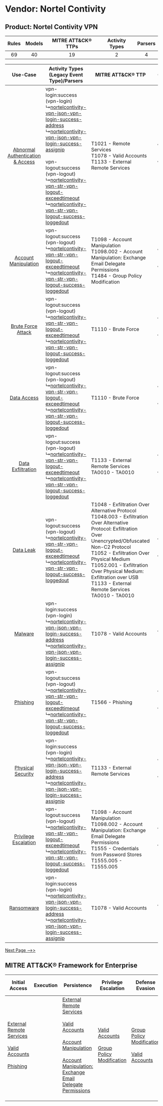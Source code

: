 Vendor: Nortel Contivity
========================
Product: Nortel Contivity VPN
-----------------------------
| Rules | Models | MITRE ATT&CK® TTPs | Activity Types | Parsers |
|:-----:|:------:|:------------------:|:--------------:|:-------:|
|  69   |   40   |         19         |       2        |    4    |

|    Use-Case    | Activity Types (Legacy Event Type)/Parsers    | MITRE ATT&CK® TTP    | Content    |
|:----:| ---- | ---- | ---- |
| [Abnormal Authentication & Access](../../../UseCases/uc_abnormal_authentication_&_access.md) |  vpn-login:success (vpn-login)<br> ↳[nortelcontivity-vpn-json-vpn-login-success-address](Ps/pC_nortelcontivityvpnjsonvpnloginsuccessaddress.md)<br> ↳[nortelcontivity-vpn-json-vpn-login-success-assignip](Ps/pC_nortelcontivityvpnjsonvpnloginsuccessassignip.md)<br><br> vpn-logout:success (vpn-logout)<br> ↳[nortelcontivity-vpn-str-vpn-logout-exceedtimeout](Ps/pC_nortelcontivityvpnstrvpnlogoutexceedtimeout.md)<br> ↳[nortelcontivity-vpn-str-vpn-logout-success-loggedout](Ps/pC_nortelcontivityvpnstrvpnlogoutsuccessloggedout.md)<br> | T1021 - Remote Services<br>T1078 - Valid Accounts<br>T1133 - External Remote Services<br>    | [<ul><li>26 Rules</li></ul><ul><li>7 Models</li></ul>](RM/r_m_nortel_contivity_nortel_contivity_vpn_Abnormal_Authentication_&_Access.md) |
|    [Account Manipulation](../../../UseCases/uc_account_manipulation.md)    |  vpn-logout:success (vpn-logout)<br> ↳[nortelcontivity-vpn-str-vpn-logout-exceedtimeout](Ps/pC_nortelcontivityvpnstrvpnlogoutexceedtimeout.md)<br> ↳[nortelcontivity-vpn-str-vpn-logout-success-loggedout](Ps/pC_nortelcontivityvpnstrvpnlogoutsuccessloggedout.md)<br>    | T1098 - Account Manipulation<br>T1098.002 - Account Manipulation: Exchange Email Delegate Permissions<br>T1484 - Group Policy Modification<br>    | [<ul><li>7 Rules</li></ul><ul><li>7 Models</li></ul>](RM/r_m_nortel_contivity_nortel_contivity_vpn_Account_Manipulation.md)    |
|    [Brute Force Attack](../../../UseCases/uc_brute_force_attack.md)    |  vpn-logout:success (vpn-logout)<br> ↳[nortelcontivity-vpn-str-vpn-logout-exceedtimeout](Ps/pC_nortelcontivityvpnstrvpnlogoutexceedtimeout.md)<br> ↳[nortelcontivity-vpn-str-vpn-logout-success-loggedout](Ps/pC_nortelcontivityvpnstrvpnlogoutsuccessloggedout.md)<br>    | T1110 - Brute Force<br>    | [<ul><li>1 Rules</li></ul><ul><li>1 Models</li></ul>](RM/r_m_nortel_contivity_nortel_contivity_vpn_Brute_Force_Attack.md)    |
|    [Data Access](../../../UseCases/uc_data_access.md)    |  vpn-logout:success (vpn-logout)<br> ↳[nortelcontivity-vpn-str-vpn-logout-exceedtimeout](Ps/pC_nortelcontivityvpnstrvpnlogoutexceedtimeout.md)<br> ↳[nortelcontivity-vpn-str-vpn-logout-success-loggedout](Ps/pC_nortelcontivityvpnstrvpnlogoutsuccessloggedout.md)<br>    | T1110 - Brute Force<br>    | [<ul><li>1 Rules</li></ul><ul><li>1 Models</li></ul>](RM/r_m_nortel_contivity_nortel_contivity_vpn_Data_Access.md)    |
|    [Data Exfiltration](../../../UseCases/uc_data_exfiltration.md)    |  vpn-logout:success (vpn-logout)<br> ↳[nortelcontivity-vpn-str-vpn-logout-exceedtimeout](Ps/pC_nortelcontivityvpnstrvpnlogoutexceedtimeout.md)<br> ↳[nortelcontivity-vpn-str-vpn-logout-success-loggedout](Ps/pC_nortelcontivityvpnstrvpnlogoutsuccessloggedout.md)<br>    | T1133 - External Remote Services<br>TA0010 - TA0010<br>    | [<ul><li>4 Rules</li></ul><ul><li>4 Models</li></ul>](RM/r_m_nortel_contivity_nortel_contivity_vpn_Data_Exfiltration.md)    |
|    [Data Leak](../../../UseCases/uc_data_leak.md)    |  vpn-logout:success (vpn-logout)<br> ↳[nortelcontivity-vpn-str-vpn-logout-exceedtimeout](Ps/pC_nortelcontivityvpnstrvpnlogoutexceedtimeout.md)<br> ↳[nortelcontivity-vpn-str-vpn-logout-success-loggedout](Ps/pC_nortelcontivityvpnstrvpnlogoutsuccessloggedout.md)<br>    | T1048 - Exfiltration Over Alternative Protocol<br>T1048.003 - Exfiltration Over Alternative Protocol: Exfiltration Over Unencrypted/Obfuscated Non-C2 Protocol<br>T1052 - Exfiltration Over Physical Medium<br>T1052.001 - Exfiltration Over Physical Medium: Exfiltration over USB<br>T1133 - External Remote Services<br>TA0010 - TA0010<br> | [<ul><li>11 Rules</li></ul><ul><li>11 Models</li></ul>](RM/r_m_nortel_contivity_nortel_contivity_vpn_Data_Leak.md)    |
|    [Malware](../../../UseCases/uc_malware.md)    |  vpn-login:success (vpn-login)<br> ↳[nortelcontivity-vpn-json-vpn-login-success-address](Ps/pC_nortelcontivityvpnjsonvpnloginsuccessaddress.md)<br> ↳[nortelcontivity-vpn-json-vpn-login-success-assignip](Ps/pC_nortelcontivityvpnjsonvpnloginsuccessassignip.md)<br>    | T1078 - Valid Accounts<br>    | [<ul><li>1 Rules</li></ul>](RM/r_m_nortel_contivity_nortel_contivity_vpn_Malware.md)    |
|    [Phishing](../../../UseCases/uc_phishing.md)    |  vpn-logout:success (vpn-logout)<br> ↳[nortelcontivity-vpn-str-vpn-logout-exceedtimeout](Ps/pC_nortelcontivityvpnstrvpnlogoutexceedtimeout.md)<br> ↳[nortelcontivity-vpn-str-vpn-logout-success-loggedout](Ps/pC_nortelcontivityvpnstrvpnlogoutsuccessloggedout.md)<br>    | T1566 - Phishing<br>    | [<ul><li>2 Rules</li></ul><ul><li>2 Models</li></ul>](RM/r_m_nortel_contivity_nortel_contivity_vpn_Phishing.md)    |
|    [Physical Security](../../../UseCases/uc_physical_security.md)    |  vpn-login:success (vpn-login)<br> ↳[nortelcontivity-vpn-json-vpn-login-success-address](Ps/pC_nortelcontivityvpnjsonvpnloginsuccessaddress.md)<br> ↳[nortelcontivity-vpn-json-vpn-login-success-assignip](Ps/pC_nortelcontivityvpnjsonvpnloginsuccessassignip.md)<br>    | T1133 - External Remote Services<br>    | [<ul><li>1 Rules</li></ul><ul><li>1 Models</li></ul>](RM/r_m_nortel_contivity_nortel_contivity_vpn_Physical_Security.md)    |
|    [Privilege Escalation](../../../UseCases/uc_privilege_escalation.md)    |  vpn-logout:success (vpn-logout)<br> ↳[nortelcontivity-vpn-str-vpn-logout-exceedtimeout](Ps/pC_nortelcontivityvpnstrvpnlogoutexceedtimeout.md)<br> ↳[nortelcontivity-vpn-str-vpn-logout-success-loggedout](Ps/pC_nortelcontivityvpnstrvpnlogoutsuccessloggedout.md)<br>    | T1098 - Account Manipulation<br>T1098.002 - Account Manipulation: Exchange Email Delegate Permissions<br>T1555 - Credentials from Password Stores<br>T1555.005 - T1555.005<br>    | [<ul><li>5 Rules</li></ul><ul><li>5 Models</li></ul>](RM/r_m_nortel_contivity_nortel_contivity_vpn_Privilege_Escalation.md)    |
|    [Ransomware](../../../UseCases/uc_ransomware.md)    |  vpn-login:success (vpn-login)<br> ↳[nortelcontivity-vpn-json-vpn-login-success-address](Ps/pC_nortelcontivityvpnjsonvpnloginsuccessaddress.md)<br> ↳[nortelcontivity-vpn-json-vpn-login-success-assignip](Ps/pC_nortelcontivityvpnjsonvpnloginsuccessassignip.md)<br>    | T1078 - Valid Accounts<br>    | [<ul><li>1 Rules</li></ul>](RM/r_m_nortel_contivity_nortel_contivity_vpn_Ransomware.md)    |
[Next Page -->>](2_ds_nortel_contivity_nortel_contivity_vpn.md)

MITRE ATT&CK® Framework for Enterprise
--------------------------------------
| Initial Access                                                                                                                                                                                                | Execution | Persistence                                                                                                                                                                                                                                                                                                                                 | Privilege Escalation                                                                                                                              | Defense Evasion                                                                                                                                   | Credential Access                                                                                                                                                                                                                                                                                                                                | Discovery | Lateral Movement                                                     | Collection | Command and Control                                                                                                                       | Exfiltration                                                                                                                                                                                                                                                                                                                                                                                                                                                | Impact |
| ------------------------------------------------------------------------------------------------------------------------------------------------------------------------------------------------------------- | --------- | ------------------------------------------------------------------------------------------------------------------------------------------------------------------------------------------------------------------------------------------------------------------------------------------------------------------------------------------- | ------------------------------------------------------------------------------------------------------------------------------------------------- | ------------------------------------------------------------------------------------------------------------------------------------------------- | ------------------------------------------------------------------------------------------------------------------------------------------------------------------------------------------------------------------------------------------------------------------------------------------------------------------------------------------------ | --------- | -------------------------------------------------------------------- | ---------- | ----------------------------------------------------------------------------------------------------------------------------------------- | ----------------------------------------------------------------------------------------------------------------------------------------------------------------------------------------------------------------------------------------------------------------------------------------------------------------------------------------------------------------------------------------------------------------------------------------------------------- | ------ |
| [External Remote Services](https://attack.mitre.org/techniques/T1133)<br><br>[Valid Accounts](https://attack.mitre.org/techniques/T1078)<br><br>[Phishing](https://attack.mitre.org/techniques/T1566)<br><br> |           | [External Remote Services](https://attack.mitre.org/techniques/T1133)<br><br>[Valid Accounts](https://attack.mitre.org/techniques/T1078)<br><br>[Account Manipulation](https://attack.mitre.org/techniques/T1098)<br><br>[Account Manipulation: Exchange Email Delegate Permissions](https://attack.mitre.org/techniques/T1098/002)<br><br> | [Valid Accounts](https://attack.mitre.org/techniques/T1078)<br><br>[Group Policy Modification](https://attack.mitre.org/techniques/T1484)<br><br> | [Group Policy Modification](https://attack.mitre.org/techniques/T1484)<br><br>[Valid Accounts](https://attack.mitre.org/techniques/T1078)<br><br> | [Brute Force](https://attack.mitre.org/techniques/T1110)<br><br>[Steal or Forge Kerberos Tickets](https://attack.mitre.org/techniques/T1558)<br><br>[Credentials from Password Stores](https://attack.mitre.org/techniques/T1555)<br><br>[Steal or Forge Kerberos Tickets: Kerberoasting](https://attack.mitre.org/techniques/T1558/003)<br><br> |           | [Remote Services](https://attack.mitre.org/techniques/T1021)<br><br> |            | [Proxy: Multi-hop Proxy](https://attack.mitre.org/techniques/T1090/003)<br><br>[Proxy](https://attack.mitre.org/techniques/T1090)<br><br> | [Exfiltration Over Alternative Protocol](https://attack.mitre.org/techniques/T1048)<br><br>[Exfiltration Over Alternative Protocol: Exfiltration Over Unencrypted/Obfuscated Non-C2 Protocol](https://attack.mitre.org/techniques/T1048/003)<br><br>[Exfiltration Over Physical Medium: Exfiltration over USB](https://attack.mitre.org/techniques/T1052/001)<br><br>[Exfiltration Over Physical Medium](https://attack.mitre.org/techniques/T1052)<br><br> |        |